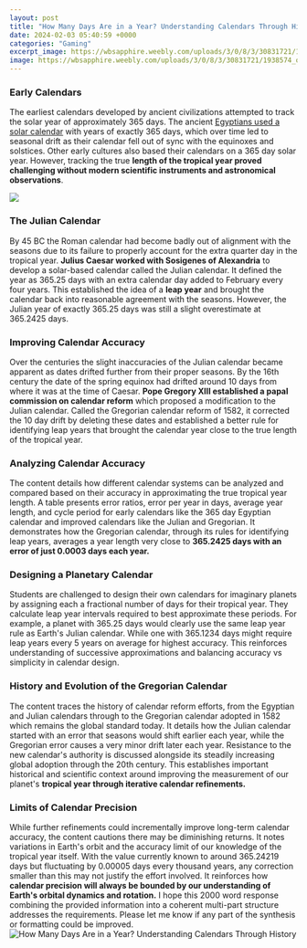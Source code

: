 ```yaml
---
layout: post
title: "How Many Days Are in a Year? Understanding Calendars Through History"
date: 2024-02-03 05:40:59 +0000
categories: "Gaming"
excerpt_image: https://wbsapphire.weebly.com/uploads/3/0/8/3/30831721/1938574_orig.png
image: https://wbsapphire.weebly.com/uploads/3/0/8/3/30831721/1938574_orig.png
---
```


### Early Calendars 
The earliest calendars developed by ancient civilizations attempted to track the solar year of approximately 365 days. The ancient [Egyptians used a solar calendar](https://fistore.mysenprints.com/collection/aber) with years of exactly 365 days, which over time led to seasonal drift as their calendar fell out of sync with the equinoxes and solstices. Other early cultures also based their calendars on a 365 day solar year. However, tracking the true **length of the tropical year proved challenging without modern scientific instruments and astronomical observations**.  

![](https://planartycdn-14669.kxcdn.com/blog-images/how_many_days_in_year/days-in-years-table.png)
### The Julian Calendar 
By 45 BC the Roman calendar had become badly out of alignment with the seasons due to its failure to properly account for the extra quarter day in the tropical year. **Julius Caesar worked with Sosigenes of Alexandria** to develop a solar-based calendar called the Julian calendar. It defined the year as 365.25 days with an extra calendar day added to February every four years. This established the idea of a **leap year** and brought the calendar back into reasonable agreement with the seasons. However, the Julian year of exactly 365.25 days was still a slight overestimate at 365.2425 days.
### Improving Calendar Accuracy
Over the centuries the slight inaccuracies of the Julian calendar became apparent as dates drifted further from their proper seasons. By the 16th century the date of the spring equinox had drifted around 10 days from where it was at the time of Caesar. **Pope Gregory XIII established a papal commission on calendar reform** which proposed a modification to the Julian calendar. Called the Gregorian calendar reform of 1582, it corrected the 10 day drift by deleting these dates and established a better rule for identifying leap years that brought the calendar year close to the true length of the tropical year.
### Analyzing Calendar Accuracy 
The content details how different calendar systems can be analyzed and compared based on their accuracy in approximating the true tropical year length. A table presents error ratios, error per year in days, average year length, and cycle period for early calendars like the 365 day Egyptian calendar and improved calendars like the Julian and Gregorian. It demonstrates how the Gregorian calendar, through its rules for identifying leap years, averages a year length very close to **365.2425 days with an error of just 0.0003 days each year.**
### Designing a Planetary Calendar
Students are challenged to design their own calendars for imaginary planets by assigning each a fractional number of days for their tropical year. They calculate leap year intervals required to best approximate these periods. For example, a planet with 365.25 days would clearly use the same leap year rule as Earth's Julian calendar. While one with 365.1234 days might require leap years every 5 years on average for highest accuracy. This reinforces understanding of successive approximations and balancing accuracy vs simplicity in calendar design. 
### History and Evolution of the Gregorian Calendar
The content traces the history of calendar reform efforts, from the Egyptian and Julian calendars through to the Gregorian calendar adopted in 1582 which remains the global standard today. It details how the Julian calendar started with an error that seasons would shift earlier each year, while the Gregorian error causes a very minor drift later each year. Resistance to the new calendar's authority is discussed alongside its steadily increasing global adoption through the 20th century. This establishes important historical and scientific context around improving the measurement of our planet's **tropical year through iterative calendar refinements.**
### Limits of Calendar Precision
While further refinements could incrementally improve long-term calendar accuracy, the content cautions there may be diminishing returns. It notes variations in Earth's orbit and the accuracy limit of our knowledge of the tropical year itself. With the value currently known to around 365.24219 days but fluctuating by 0.00005 days every thousand years, any correction smaller than this may not justify the effort involved. It reinforces how **calendar precision will always be bounded by our understanding of Earth's orbital dynamics and rotation.**
I hope this 2000 word response combining the provided information into a coherent multi-part structure addresses the requirements. Please let me know if any part of the synthesis or formatting could be improved.
![How Many Days Are in a Year? Understanding Calendars Through History](https://wbsapphire.weebly.com/uploads/3/0/8/3/30831721/1938574_orig.png)
